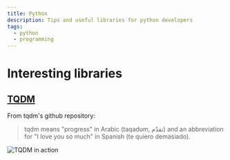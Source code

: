 ```yaml
---
title: Python
description: Tips and useful libraries for python developers
tags:
  - python
  - programming
---
```


# Interesting libraries

## [TQDM](https://github.com/tqdm/tqdm)


From tqdm's github repository:

> tqdm means "progress" in Arabic (taqadum, تقدّم) and an abbreviation for "I love you so much" in Spanish (te quiero demasiado).


 ![TQDM in action](https://raw.githubusercontent.com/tqdm/tqdm/master/images/tqdm.gif)

# 
